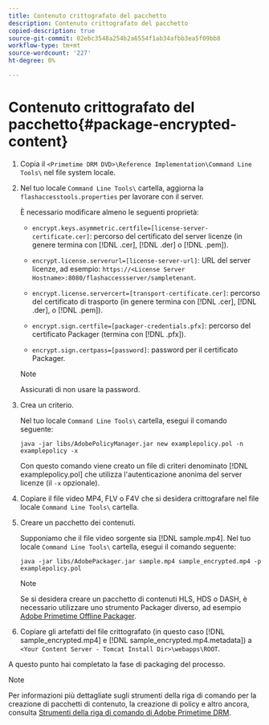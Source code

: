 ```yaml
---
title: Contenuto crittografato del pacchetto
description: Contenuto crittografato del pacchetto
copied-description: true
source-git-commit: 02ebc3548a254b2a6554f1ab34afbb3ea5f09bb8
workflow-type: tm+mt
source-wordcount: '227'
ht-degree: 0%

---
```


# Contenuto crittografato del pacchetto{#package-encrypted-content}

1. Copia il `<Primetime DRM DVD>\Reference Implementation\Command Line Tools\` nel file system locale.
1. Nel tuo locale `Command Line Tools\` cartella, aggiorna la `flashaccesstools.properties` per lavorare con il server.

   È necessario modificare almeno le seguenti proprietà:

   * `encrypt.keys.asymmetric.certfile=[license-server-certificate.cer]`: percorso del certificato del server licenze (in genere termina con [!DNL .cer], [!DNL .der] o [!DNL .pem]).

   * `encrypt.license.serverurl=[license-server-url]`: URL del server licenze, ad esempio:    `https://<License Server Hostname>:8080/flashaccessserver/sampletenant`.

   * `encrypt.license.servercert=[transport-certificate.cer]`: percorso del certificato di trasporto (in genere termina con [!DNL .cer], [!DNL .der], o [!DNL .pem]).

   * `encrypt.sign.certfile=[packager-credentials.pfx]`: percorso del certificato Packager (termina con [!DNL .pfx]).

   * `encrypt.sign.certpass=[password]`: password per il certificato Packager.

   >[!NOTE]
   >
   >Assicurati di non usare la password.

1. Crea un criterio.

   Nel tuo locale `Command Line Tools\` cartella, esegui il comando seguente:

   ```
   java -jar libs/AdobePolicyManager.jar new examplepolicy.pol -n examplepolicy -x
   ```

   Con questo comando viene creato un file di criteri denominato [!DNL examplepolicy.pol] che utilizza l&#39;autenticazione anonima del server licenze (il `-x` opzionale).
1. Copiare il file video MP4, FLV o F4V che si desidera crittografare nel file locale `Command Line Tools\` cartella.
1. Creare un pacchetto dei contenuti.

   Supponiamo che il file video sorgente sia [!DNL sample.mp4]. Nel tuo locale `Command Line Tools\` cartella, esegui il comando seguente:

   ```
   java -jar libs/AdobePackager.jar sample.mp4 sample_encrypted.mp4 -p examplepolicy.pol
   ```

   >[!NOTE]
   >
   >Se si desidera creare un pacchetto di contenuti HLS, HDS o DASH, è necessario utilizzare uno strumento Packager diverso, ad esempio [Adobe Primetime Offline Packager](https://helpx.adobe.com/content/dam/help/en/primetime/guides/offline_packager_getting_started.pdf).

1. Copiare gli artefatti del file crittografato (in questo caso [!DNL sample_encrypted.mp4] e [!DNL sample_encrypted.mp4.metadata]) a `<Your Content Server - Tomcat Install Dir>\webapps\ROOT`.

A questo punto hai completato la fase di packaging del processo.

>[!NOTE]
>
>Per informazioni più dettagliate sugli strumenti della riga di comando per la creazione di pacchetti di contenuto, la creazione di policy e altro ancora, consulta [Strumenti della riga di comando di Adobe Primetime DRM](../drm-reference-implementations/command-line-tools/command-line-tools-overview.md).
